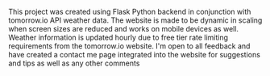 This project was created using Flask Python backend in conjunction with tomorrow.io API weather data.  The website is made to be dynamic in scaling when screen sizes are reduced and works on mobile devices as well.  Weather information is updated hourly due to free tier rate limiting requirements from the tomorrow.io website.  I'm open to all feedback and have created a contact me page integrated into the website for suggestions and tips as well as any other comments
